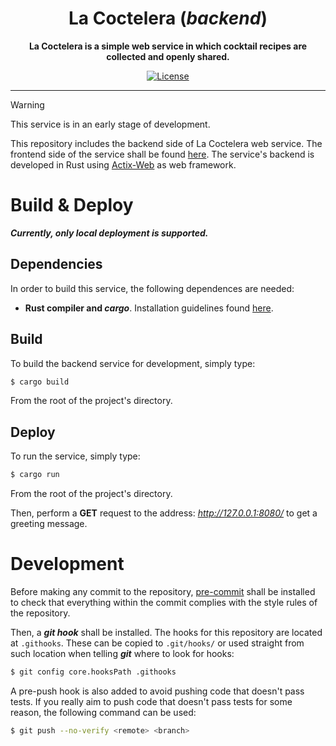 <div align="center">
  <h1>La Coctelera (<i>backend</i>)</h1>
  <p>
    <strong>
    La Coctelera is a simple web service in which cocktail recipes are collected and openly shared.
    </strong>
  </p>
  <p>

[![License](https://img.shields.io/github/license/felipet/lacoctelera_backend?style=flat-square)](https://github.com/felipet/lacoctelera_backend/blob/main/LICENSE)

  </p>
</div>

---

> [!Warning]
> This service is in an early stage of development.

This repository includes the backend side of La Coctelera web service. The frontend side of
the service shall be found [here][lacoctelera_frontend]. The service's backend is developed in Rust
using [Actix-Web][actix] as web framework.

# Build & Deploy

***Currently, only local deployment is supported.***

## Dependencies

In order to build this service, the following dependences are needed:
- **Rust compiler and ***cargo*****. Installation guidelines found [here][rust-install].

## Build

To build the backend service for development, simply type:

```bash
$ cargo build
```

From the root of the project's directory.

## Deploy

To run the service, simply type:

```bash
$ cargo run
```

From the root of the project's directory.

Then, perform a **GET** request to the address: *http://127.0.0.1:8080/* to get a
greeting message.

# Development

Before making any commit to the repository, [pre-commit] shall be installed to check
that everything within the commit complies with the style rules of the repository.

Then, a ***git hook*** shall be installed. The hooks for this repository are located
at `.githooks`. These can be copied to `.git/hooks/` or used straight from such
location when telling ***git*** where to look for hooks:

```bash
$ git config core.hooksPath .githooks
```

A pre-push hook is also added to avoid pushing code that doesn't pass tests. If you
really aim to push code that doesn't pass tests for some reason, the following command
can be used:

```bash
$ git push --no-verify <remote> <branch>
```

[lacoctelera_frontend]: https://github.com/felipet/lacoctelera_frontend
[actix]: https://actix.rs/
[rust-install]: https://www.rust-lang.org/es/learn/get-started
[pre-commit]: https://pre-commit.com/#install

